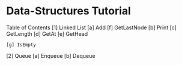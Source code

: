 
# Data-Structures Tutorial

Table of Contents
[1] Linked List
    [a] Add
    [f] GetLastNode
    [b] Print
    [c] GetLength
    [d] GetAt
    [e] GetHead
    
    [g] IsEmpty
[2] Queue
    [a] Enqueue
    [b] Dequeue


